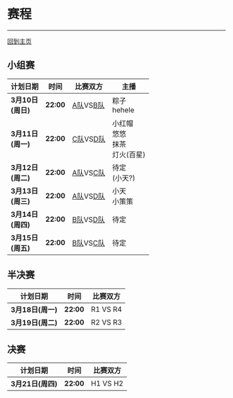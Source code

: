 # 赛程
---
[回到主页](README.md)

## 小组赛

|计划日期|时间|比赛双方|主播|
|--------|------|----|---|
|**3月10日<br>(周日)** | **22:00** | [A队][ta]VS[B队][tb] |粽子<br>hehele
|**3月11日<br>(周一)** | **22:00** | [C队][tc]VS[D队][td] |小红帽<br>悠悠<br>抹茶<br>灯火(百星)
|**3月12日<br>(周二)** | **22:00** | [A队][ta]VS[C队][tc] |待定<br>(小天?)
|**3月13日<br>(周三)** | **22:00** | [A队][ta]VS[D队][tb] |小天<br>小策策
|**3月14日<br>(周四)** | **22:00** | [B队][ta]VS[D队][td] |待定
|**3月15日<br>(周五)** | **22:00** | [B队][ta]VS[C队][tb] |待定

## 半决赛

|计划日期|时间|比赛双方|
|--------|------|----|
|**3月18日(周一)** | **22:00** | R1 VS R4 |
|**3月19日(周二)** | **22:00** | R2 VS R3 |

## 决赛

|计划日期|时间|比赛双方|
|--------|------|----|
|**3月21日(周四)** | **22:00** | H1 VS H2 |

[ta]: teama.md
[tb]: teamb.md
[tc]: teamc.md
[td]: teamd.md
